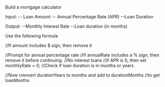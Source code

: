Build a mortgage calculator

Input:
-- Loan Amount
-- Annual Percentage Rate (APR)
--Loan Duration

Output:
--Monthly Interest Rate
--Loan duration (in months)

Use the following formula

//If amount includes $ sign, then remove it

//Prompt for annual percentage rate
//If annualRate includes a % sign, then remove it before continuing.
//No interest loans
//if APR is 0, then set monthlyRate = 0;
//Check if loan duration is in months or years

//Now cmnvert durationYears to months and add to durationMonths
//to get loanMonths
